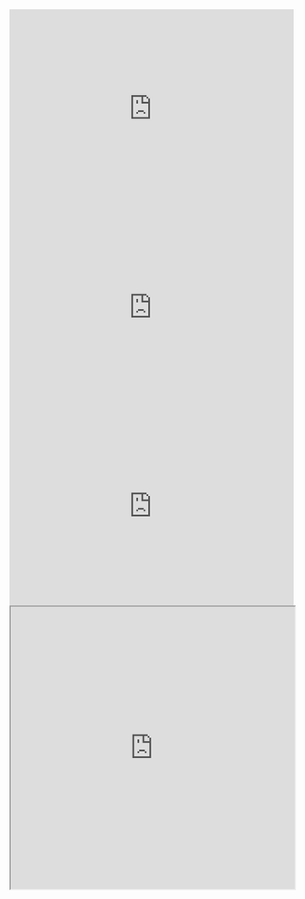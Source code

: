 
<iframe style={{borderRadius: '12px'}} src="https://open.spotify.com/embed/album/43VTVOmrYsXSXhX2DL6znY?utm_source=generator&theme=0" width="100%" height="352" frameBorder="0" allowfullscreen="" allow="autoplay; clipboard-write; encrypted-media; fullscreen; picture-in-picture" loading="lazy"></iframe>

<iframe style={{borderRadius: '12px'}} src="https://open.spotify.com/embed/album/3ux8omtmrSQmFZjzbfUBXE?utm_source=generator" width="100%" height="352" frameBorder="0" allowfullscreen="" allow="autoplay; clipboard-write; encrypted-media; fullscreen; picture-in-picture" loading="lazy"></iframe>

<iframe src="https://open.spotify.com/embed/album/1yrRlcT2mZ35r5FETbcTNl?utm_source=generator" width="100%" height="352" frameBorder="0"  allow="autoplay; clipboard-write; encrypted-media; fullscreen; picture-in-picture" loading="lazy"></iframe>

<iframe src="https://open.spotify.com/embed/album/2lulBSRsNIxUwTQQdlwjwK?utm_source=generator&theme=0"
width="100%" height="500"
allow="autoplay; clipboard-write; encrypted-media; fullscreen; picture-in-picture" loading="lazy"></iframe>
